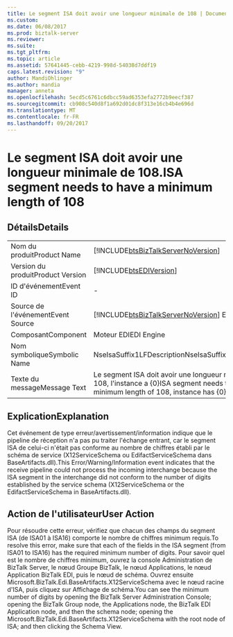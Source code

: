 ```yaml
---
title: Le segment ISA doit avoir une longueur minimale de 108 | Documents Microsoft
ms.custom: 
ms.date: 06/08/2017
ms.prod: biztalk-server
ms.reviewer: 
ms.suite: 
ms.tgt_pltfrm: 
ms.topic: article
ms.assetid: 57641445-cebb-4219-998d-54038d7ddf19
caps.latest.revision: "9"
author: MandiOhlinger
ms.author: mandia
manager: anneta
ms.openlocfilehash: 5ecd5c6761c6dbcc59ad6353efa2772b9eecf387
ms.sourcegitcommit: cb908c540d8f1a692d01dc8f313e16cb4b4e696d
ms.translationtype: MT
ms.contentlocale: fr-FR
ms.lasthandoff: 09/20/2017
---
```

# <a name="isa-segment-needs-to-have-a-minimum-length-of-108"></a><span data-ttu-id="5bab5-102">Le segment ISA doit avoir une longueur minimale de 108.</span><span class="sxs-lookup"><span data-stu-id="5bab5-102">ISA segment needs to have a minimum length of 108</span></span>
## <a name="details"></a><span data-ttu-id="5bab5-103">Détails</span><span class="sxs-lookup"><span data-stu-id="5bab5-103">Details</span></span>  
  
|||  
|-|-|  
|<span data-ttu-id="5bab5-104">Nom du produit</span><span class="sxs-lookup"><span data-stu-id="5bab5-104">Product Name</span></span>|[!INCLUDE[btsBizTalkServerNoVersion](../includes/btsbiztalkservernoversion-md.md)]|  
|<span data-ttu-id="5bab5-105">Version du produit</span><span class="sxs-lookup"><span data-stu-id="5bab5-105">Product Version</span></span>|[!INCLUDE[btsEDIVersion](../includes/btsediversion-md.md)]|  
|<span data-ttu-id="5bab5-106">ID d'événement</span><span class="sxs-lookup"><span data-stu-id="5bab5-106">Event ID</span></span>|-|  
|<span data-ttu-id="5bab5-107">Source de l'événement</span><span class="sxs-lookup"><span data-stu-id="5bab5-107">Event Source</span></span>|[!INCLUDE[btsBizTalkServerNoVersion](../includes/btsbiztalkservernoversion-md.md)]<span data-ttu-id="5bab5-108"> EDI</span><span class="sxs-lookup"><span data-stu-id="5bab5-108"> EDI</span></span>|  
|<span data-ttu-id="5bab5-109">Composant</span><span class="sxs-lookup"><span data-stu-id="5bab5-109">Component</span></span>|<span data-ttu-id="5bab5-110">Moteur EDI</span><span class="sxs-lookup"><span data-stu-id="5bab5-110">EDI Engine</span></span>|  
|<span data-ttu-id="5bab5-111">Nom symbolique</span><span class="sxs-lookup"><span data-stu-id="5bab5-111">Symbolic Name</span></span>|<span data-ttu-id="5bab5-112">NseIsaSuffix1LFDescription</span><span class="sxs-lookup"><span data-stu-id="5bab5-112">NseIsaSuffix1LFDescription</span></span>|  
|<span data-ttu-id="5bab5-113">Texte du message</span><span class="sxs-lookup"><span data-stu-id="5bab5-113">Message Text</span></span>|<span data-ttu-id="5bab5-114">Le segment ISA doit avoir une longueur minimale de 108, l'instance a {0}</span><span class="sxs-lookup"><span data-stu-id="5bab5-114">ISA segment needs to have a minimum length of 108, instance has {0}</span></span>|  
  
## <a name="explanation"></a><span data-ttu-id="5bab5-115">Explication</span><span class="sxs-lookup"><span data-stu-id="5bab5-115">Explanation</span></span>  
 <span data-ttu-id="5bab5-116">Cet événement de type erreur/avertissement/information indique que le pipeline de réception n'a pas pu traiter l'échange entrant, car le segment ISA de celui-ci n'était pas conforme au nombre de chiffres établi par le schéma de service (X12ServiceSchema ou EdifactServiceSchema dans BaseArtifacts.dll).</span><span class="sxs-lookup"><span data-stu-id="5bab5-116">This Error/Warning/Information event indicates that the receive pipeline could not process the incoming interchange because the ISA segment in the interchange did not conform to the number of digits established by the service schema (X12ServiceSchema or the EdifactServiceSchema in BaseArtifacts.dll).</span></span>  
  
## <a name="user-action"></a><span data-ttu-id="5bab5-117">Action de l'utilisateur</span><span class="sxs-lookup"><span data-stu-id="5bab5-117">User Action</span></span>  
 <span data-ttu-id="5bab5-118">Pour résoudre cette erreur, vérifiez que chacun des champs du segment ISA (de ISA01 à ISA16) comporte le nombre de chiffres minimum requis.</span><span class="sxs-lookup"><span data-stu-id="5bab5-118">To resolve this error, make sure that each of the fields in the ISA segment (from ISA01 to ISA16) has the required minimum number of digits.</span></span> <span data-ttu-id="5bab5-119">Pour savoir quel est le nombre de chiffres minimum, ouvrez la console Administration de BizTalk Server, le nœud Groupe BizTalk, le nœud Applications, le nœud Application BizTalk EDI, puis le nœud de schéma. Ouvrez ensuite Microsoft.BizTalk.Edi.BaseArtifacts.X12ServiceSchema avec le nœud racine d'ISA, puis cliquez sur Affichage de schéma.</span><span class="sxs-lookup"><span data-stu-id="5bab5-119">You can see the minimum number of digits by opening the BizTalk Server Administration Console; opening the BizTalk Group node, the Applications node, the BizTalk EDI Application node, and then the schema node; opening the Microsoft.BizTalk.Edi.BaseArtifacts.X12ServiceSchema with the root node of ISA; and then clicking the Schema View.</span></span>